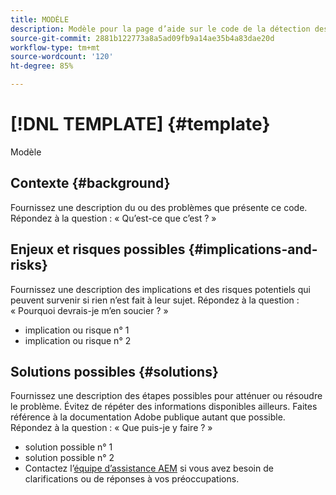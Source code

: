 ```yaml
---
title: MODÈLE
description: Modèle pour la page d’aide sur le code de la détection des motifs.
source-git-commit: 2881b122773a8a5ad09fb9a14ae35b4a83dae20d
workflow-type: tm+mt
source-wordcount: '120'
ht-degree: 85%

---
```



# [!DNL TEMPLATE] {#template}

Modèle

## Contexte {#background}

Fournissez une description du ou des problèmes que présente ce code.
Répondez à la question : « Qu’est-ce que c’est ? »

## Enjeux et risques possibles {#implications-and-risks}

Fournissez une description des implications et des risques potentiels qui peuvent survenir si rien n’est fait à leur sujet.
Répondez à la question : « Pourquoi devrais-je m’en soucier ? »

* implication ou risque n° 1
* implication ou risque n° 2

## Solutions possibles {#solutions}

Fournissez une description des étapes possibles pour atténuer ou résoudre le problème. Évitez de répéter des informations disponibles ailleurs. Faites référence à la documentation Adobe publique autant que possible.
Répondez à la question : « Que puis-je y faire ? »

* solution possible n° 1
* solution possible n° 2
* Contactez l’[équipe d’assistance AEM](https://helpx.adobe.com/fr/enterprise/using/support-for-experience-cloud.html) si vous avez besoin de clarifications ou de réponses à vos préoccupations.

